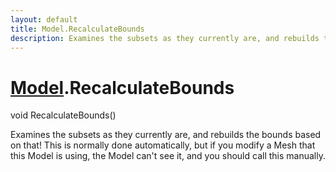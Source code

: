```yaml
---
layout: default
title: Model.RecalculateBounds
description: Examines the subsets as they currently are, and rebuilds the bounds based on that! This is normally done automatically, but if you modify a Mesh that this Model is using, the Model can't see it, and you should call this manually.
---
```

# [Model]({{site.url}}/Pages/Reference/Model.html).RecalculateBounds

<div class='signature' markdown='1'>
void RecalculateBounds()
</div>

Examines the subsets as they currently are, and rebuilds the bounds
based on that! This is normally done automatically, but if you modify a Mesh
that this Model is using, the Model can't see it, and you should call this
manually.



